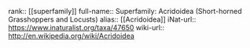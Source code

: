 

rank:: [[superfamily]]
full-name:: Superfamily: Acridoidea (Short-horned Grasshoppers and Locusts)
alias:: [[Acridoidea]]
iNat-url:: https://www.inaturalist.org/taxa/47650
wiki-url:: http://en.wikipedia.org/wiki/Acridoidea
